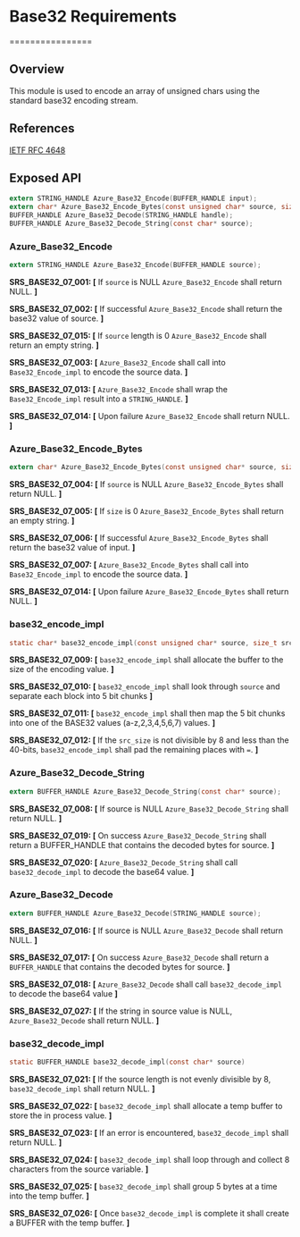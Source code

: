 # Base32 Requirements

================

## Overview

This module is used to encode an array of unsigned chars using the standard base32 encoding stream.

## References

[IETF RFC 4648](https://tools.ietf.org/html/rfc4648)

## Exposed API

```c
extern STRING_HANDLE Azure_Base32_Encode(BUFFER_HANDLE input);
extern char* Azure_Base32_Encode_Bytes(const unsigned char* source, size_t size);
BUFFER_HANDLE Azure_Base32_Decode(STRING_HANDLE handle);
BUFFER_HANDLE Azure_Base32_Decode_String(const char* source);
```

### Azure_Base32_Encode

```c
extern STRING_HANDLE Azure_Base32_Encode(BUFFER_HANDLE source);
```

**SRS_BASE32_07_001: [** If `source` is NULL `Azure_Base32_Encode` shall return NULL. **]**

**SRS_BASE32_07_002: [** If successful `Azure_Base32_Encode` shall return the base32 value of source. **]**

**SRS_BASE32_07_015: [** If `source` length is 0 `Azure_Base32_Encode` shall return an empty string. **]**

**SRS_BASE32_07_003: [** `Azure_Base32_Encode` shall call into `Base32_Encode_impl` to encode the source data. **]**

**SRS_BASE32_07_013: [** `Azure_Base32_Encode` shall wrap the `Base32_Encode_impl` result into a `STRING_HANDLE`. **]**

**SRS_BASE32_07_014: [** Upon failure `Azure_Base32_Encode` shall return NULL. **]**

### Azure_Base32_Encode_Bytes

```c
extern char* Azure_Base32_Encode_Bytes(const unsigned char* source, size_t size);
```

**SRS_BASE32_07_004: [** If `source` is NULL `Azure_Base32_Encode_Bytes` shall return NULL. **]**

**SRS_BASE32_07_005: [** If `size` is 0 `Azure_Base32_Encode_Bytes` shall return an empty string. **]**

**SRS_BASE32_07_006: [** If successful `Azure_Base32_Encode_Bytes` shall return the base32 value of input. **]**

**SRS_BASE32_07_007: [** `Azure_Base32_Encode_Bytes` shall call into `Base32_Encode_impl` to encode the source data. **]**

**SRS_BASE32_07_014: [** Upon failure `Azure_Base32_Encode_Bytes` shall return NULL. **]**

### base32_encode_impl

```c
static char* base32_encode_impl(const unsigned char* source, size_t src_size)
```

**SRS_BASE32_07_009: [** `base32_encode_impl` shall allocate the buffer to the size of the encoding value. **]**

**SRS_BASE32_07_010: [** `base32_encode_impl` shall look through `source` and separate each block into 5 bit chunks **]**

**SRS_BASE32_07_011: [** `base32_encode_impl` shall then map the 5 bit chunks into one of the BASE32 values (a-z,2,3,4,5,6,7) values. **]**

**SRS_BASE32_07_012: [** If the `src_size` is not divisible by 8 and less than the 40-bits, `base32_encode_impl` shall pad the remaining places with `=`. **]**

### Azure_Base32_Decode_String

```c
extern BUFFER_HANDLE Azure_Base32_Decode_String(const char* source);
```

**SRS_BASE32_07_008: [** If source is NULL `Azure_Base32_Decode_String` shall return NULL. **]**

**SRS_BASE32_07_019: [** On success `Azure_Base32_Decode_String` shall return a BUFFER_HANDLE that contains the decoded bytes for source. **]**

**SRS_BASE32_07_020: [** `Azure_Base32_Decode_String` shall call `base32_decode_impl` to decode the base64 value. **]**

### Azure_Base32_Decode

```c
extern BUFFER_HANDLE Azure_Base32_Decode(STRING_HANDLE source);
```

**SRS_BASE32_07_016: [** If source is NULL `Azure_Base32_Decode` shall return NULL. **]**

**SRS_BASE32_07_017: [** On success `Azure_Base32_Decode` shall return a `BUFFER_HANDLE` that contains the decoded bytes for source. **]**

**SRS_BASE32_07_018: [** `Azure_Base32_Decode` shall call `base32_decode_impl` to decode the base64 value **]**

**SRS_BASE32_07_027: [** If the string in source value is NULL, `Azure_Base32_Decode` shall return NULL. **]**

### base32_decode_impl

```c
static BUFFER_HANDLE base32_decode_impl(const char* source)
```

**SRS_BASE32_07_021: [** If the source length is not evenly divisible by 8, `base32_decode_impl` shall return NULL. **]**

**SRS_BASE32_07_022: [** `base32_decode_impl` shall allocate a temp buffer to store the in process value. **]**

**SRS_BASE32_07_023: [** If an error is encountered, `base32_decode_impl` shall return NULL. **]**

**SRS_BASE32_07_024: [** `base32_decode_impl` shall loop through and collect 8 characters from the source variable. **]**

**SRS_BASE32_07_025: [** `base32_decode_impl` shall group 5 bytes at a time into the temp buffer. **]**

**SRS_BASE32_07_026: [** Once `base32_decode_impl` is complete it shall create a BUFFER with the temp buffer. **]**